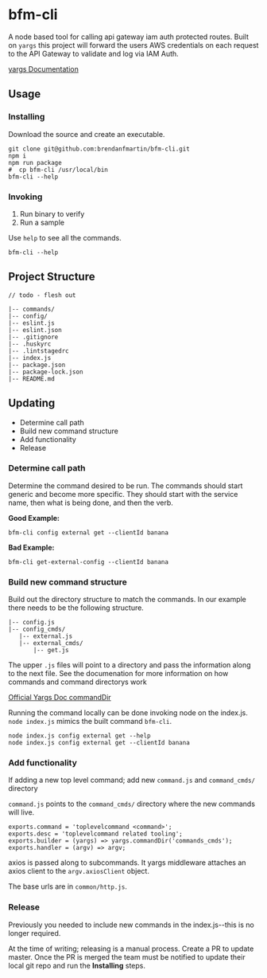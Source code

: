 # bfm-cli

A node based tool for calling api gateway iam auth protected routes. Built on `yargs` this project will forward the users AWS credentials on each request to the API Gateway to validate and log via IAM Auth.

[yargs Documentation](https://yargs.js.org/docs/)

## Usage

### Installing

Download the source and create an executable.

```
git clone git@github.com:brendanfmartin/bfm-cli.git
npm i
npm run package
#  cp bfm-cli /usr/local/bin
bfm-cli --help
```

### Invoking

1. Run binary to verify
1. Run a sample

Use `help` to see all the commands.
```
bfm-cli --help
```

## Project Structure

```
// todo - flesh out 
```

```
|-- commands/
|-- config/
|-- eslint.js
|-- eslint.json
|-- .gitignore
|-- .huskyrc
|-- .lintstagedrc
|-- index.js
|-- package.json
|-- package-lock.json
|-- README.md
```

## Updating 

- Determine call path
- Build new command structure
- Add functionality
- Release

### Determine call path

Determine the command desired to be run. The commands should start generic and become more specific. They should start with the service name, then what is being done, and then the verb.

**Good Example:**
```
bfm-cli config external get --clientId banana
```

**Bad Example:**
```
bfm-cli get-external-config --clientId banana
```

### Build new command structure

Build out the directory structure to match the commands. In our example there needs to be the following structure.

```
|-- config.js
|-- config_cmds/
   |-- external.js
   |-- external_cmds/
       |-- get.js
```

The upper `.js` files will point to a directory and pass the information along to the next file.
See the documenation for more information on how commands and command directorys work

[Official Yargs Doc commandDir](https://yargs.js.org/docs/#api-reference-commanddirdirectory-opts)

Running the command locally can be done invoking node on the index.js. `node index.js` mimics the built command `bfm-cli`.

```
node index.js config external get --help
node index.js config external get --clientId banana
```

### Add functionality

If adding a new top level command; add new `command.js` and `command_cmds/` directory

`command.js` points to the `command_cmds/` directory where the new commands will live.
```
exports.command = 'toplevelcommand <command>';
exports.desc = 'toplevelcommand related tooling';
exports.builder = (yargs) => yargs.commandDir('commands_cmds');
exports.handler = (argv) => argv;
```


axios is passed along to subcommands. It yargs middleware attaches an axios client to the `argv.axiosClient` object.

The base urls are in `common/http.js`.

### Release

Previously you needed to include new commands in the index.js--this is no longer required.

At the time of writing; releasing is a manual process. Create a PR to update master. Once the PR is merged the team must be notified to update their local git repo and run the **Installing** steps.
